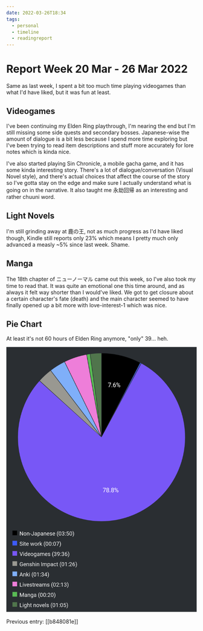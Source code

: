 ```yaml
---
date: 2022-03-26T18:34
tags:
  - personal
  - timeline
  - readingreport
---
```


# Report Week 20 Mar - 26 Mar 2022

Same as last week, I spent a bit too much time playing videogames than what I'd
have liked, but it was fun at least.

## Videogames

I've been continuing my Elden Ring playthrough, I'm nearing the end but I'm
still missing some side quests and secondary bosses. Japanese-wise the amount of
dialogue is a bit less because I spend more time exploring but I've been trying
to read item descriptions and stuff more accurately for lore notes which is
kinda nice.

I've also started playing Sin Chronicle, a mobile gacha game, and it has some
kinda interesting story. There's a lot of dialogue/conversation (Visual Novel
style), and there's actual choices that affect the course of the story so I've
gotta stay on the edge and make sure I actually understand what is going on in
the narrative. It also taught me 永劫回帰 as an interesting and rather chuuni
word.

## Light Novels

I'm still grinding away at 鹿の王, not as much progress as I'd have liked
though, Kindle still reports only 23% which means I pretty much only advanced a
measly ~5% since last week. Shame.

## Manga

The 18th chapter of ニューノーマル came out this week, so I've also took my time
to read that. It was quite an emotional one this time around, and as always it
felt way shorter than I would've liked. We got to get closure about a certain
character's fate (death) and the main character seemed to have finally opened up
a bit more with love-interest-1 which was nice.

## Pie Chart

At least it's not 60 hours of Elden Ring anymore, "only" 39... heh.

![Report](./static/reports/2022-03-26.png)

Previous entry: [[b848081e]]
